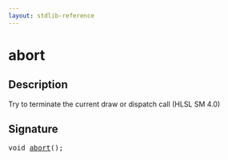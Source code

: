 ```yaml
---
layout: stdlib-reference
---
```


# abort

## Description

Try to terminate the current draw or dispatch call (HLSL SM 4.0)




## Signature 

<pre>
<span class="code_keyword">void</span> <a href="/stdlib-reference/global-decls/abort">abort</a>();

</pre>

